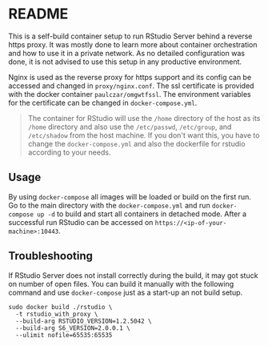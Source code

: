 # README

This is a self-build container setup to run RStudio Server behind a reverse
https proxy. It was mostly done to learn more about container orchestration and
how to use it in a private network. As no detailed configuration was done, it
is not advised to use this setup in any productive environment.

Nginx is used as the reverse proxy for https support and its config can
be accessed and changed in `proxy/nginx.conf`. The ssl certificate is provided
with the docker container `paulczar/omgwtfssl`. The environment variables for
the certificate can be changed in `docker-compose.yml`.

> The container for RStudio will use the `/home` directory of the host as its
> `/home` directory and also use the `/etc/passwd`, `/etc/group`, and
> `/etc/shadow` from the host machine. If you don't want this, you have to
> change the `docker-compose.yml` and also the dockerfile for rstudio according
> to your needs.

## Usage

By using `docker-compose` all images will be loaded or build on the first run.
Go to the main directory with the `docker-compose.yml` and run
`docker-compose up -d` to build and start all containers in detached mode.
After a successful run RStudio can be accessed on
`https://<ip-of-your-machine>:10443`.

## Troubleshooting

If RStudio Server does not install correctly during the build, it may got stuck
on number of open files. You can build it manually with the following command
and use `docker-compose` just as a start-up an not build setup.

```shell
sudo docker build ./rstudio \
  -t rstudio_with_proxy \
  --build-arg RSTUDIO_VERSION=1.2.5042 \
  --build-arg S6_VERSION=2.0.0.1 \
  --ulimit nofile=65535:65535
```
